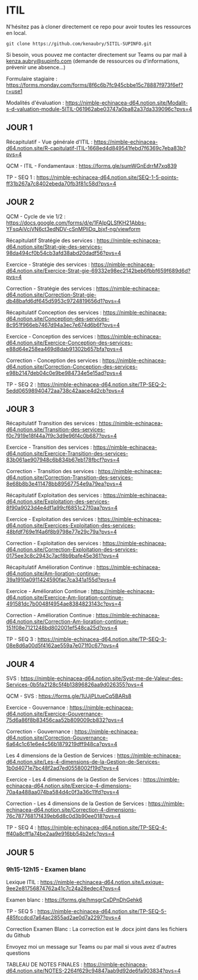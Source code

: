 # ITIL

N'hésitez pas à cloner directement ce repo pour avoir toutes les ressources en local.

`git clone https://github.com/kenaubry/5ITIL-SUPINFO.git`

Si besoin, vous pouvez me contacter directement sur Teams ou par mail à kenza.aubry@supinfo.com (demande de ressources ou d'informations, prévenir une absence...)

Formulaire stagiaire : https://forms.monday.com/forms/8f6c6b7fc945cbbe15c78887f973f6ef?r=use1

Modalités d'évaluation : https://nimble-echinacea-d64.notion.site/Modalit-s-d-valuation-module-5ITIL-061962abe03747a0ba82a37da339096c?pvs=4

## JOUR 1

Récapitulatif - Vue générale d'ITIL : https://nimble-echinacea-d64.notion.site/R-capitulatif-ITIL-1668ed4d849541febd7f6369c7eba83b?pvs=4

QCM - ITIL - Fondamentaux : https://forms.gle/sumWGnEdrrM7xq839

TP - SEQ 1 : https://nimble-echinacea-d64.notion.site/SEQ-1-5-points-ff31b267a7c8402ebeda70fb3f81c58d?pvs=4

## JOUR 2

QCM - Cycle de vie 1/2 : https://docs.google.com/forms/d/e/1FAIpQLSfKH21Abbs-YFsqAiVcjVN6ct3edNDV-cSnMPliDq_bjxf-ng/viewform

Récapitulatif Stratégie des services : https://nimble-echinacea-d64.notion.site/Strat-gie-des-services-98da494cf0b54cb3afd38abd20dadf56?pvs=4

Exercice - Stratégie des services : https://nimble-echinacea-d64.notion.site/Exercice-Strat-gie-69332e98ec2142beb6fbbf659f689d6d?pvs=4

Correction - Stratégie des services : https://nimble-echinacea-d64.notion.site/Correction-Strat-gie-db48bafd6df645d5953c9724819656d1?pvs=4

Récapitulatif Conception des services : https://nimble-echinacea-d64.notion.site/Conception-des-services-8c951f966eb7467d94a3ec7e674d6b6f?pvs=4

Exercice - Conception des services : https://nimble-echinacea-d64.notion.site/Exercice-Conception-des-services-e88d64e258ea469d8dab91302b657bfa?pvs=4

Correction - Conception des services : https://nimble-echinacea-d64.notion.site/Correction-Conception-des-services-e98b2147deb04c0e9be984734e5e15ad?pvs=4

TP - SEQ 2 : https://nimble-echinacea-d64.notion.site/TP-SEQ-2-5edd06598940472aa738c42aace4d2cb?pvs=4

## JOUR 3

Récapitulatif Transition des services : https://nimble-echinacea-d64.notion.site/Transition-des-services-f0c7919e18f44a7f9c3d9e96f4c0b687?pvs=4

Exercice - Transition des services : https://nimble-echinacea-d64.notion.site/Exercice-Transition-des-services-83b061ae907948c6b834b67eb178fbcf?pvs=4

Correction - Transition des services : https://nimble-echinacea-d64.notion.site/Correction-Transition-des-services-8e68b8b3e411478bb89567754e9a79ea?pvs=4

Récapitulatif Exploitation des services : https://nimble-echinacea-d64.notion.site/Exploitation-des-services-8f90a9023d4e4df1a99cf6851c27f0aa?pvs=4

Exercice - Exploitation des services : https://nimble-echinacea-d64.notion.site/Exercices-Exploitation-des-services-48bfdf769e1f4a6f8b9798e77e29c79a?pvs=4

Correction - Exploitation des services : https://nimble-echinacea-d64.notion.site/Correction-Exploitation-des-services-0175ee3c8c2943c7acf8b9bafe45e361?pvs=4

Récapitulatif Amélioration Continue : https://nimble-echinacea-d64.notion.site/Am-lioration-continue-39a1910a0911424590fac7ca341a155d?pvs=4

Exercice - Amélioration Continue : https://nimble-echinacea-d64.notion.site/Exercice-Am-lioration-continue-491581dc7b0048f4954ae8384823143c?pvs=4

Correction - Amélioration Continue : https://nimble-echinacea-d64.notion.site/Correction-Am-lioration-continue-151f08e7121248bd802001ef548ca25d?pvs=4

TP - SEQ 3 : https://nimble-echinacea-d64.notion.site/TP-SEQ-3-08e8d6a00d5f4162ae559a7e071f0c67?pvs=4

## JOUR 4

SVS : https://nimble-echinacea-d64.notion.site/Syst-me-de-Valeur-des-Services-0b5fa2128c5f4b13896826aa9d026355?pvs=4

QCM - SVS : https://forms.gle/1UJjPLtueCq5BARs8

Exercice - Gouvernance : https://nimble-echinacea-d64.notion.site/Exercice-Gouvernance-75d6a86f8b83456caa52b809009cb832?pvs=4

Correction - Gouvernance : https://nimble-echinacea-d64.notion.site/Correction-Gouvernance-6a64c1c61e6e4c56b1879219dff948ca?pvs=4

Les 4 dimensions de la Gestion de Services : https://nimble-echinacea-d64.notion.site/Les-4-dimensions-de-la-Gestion-de-Services-1b0d4071e7bc48f2ad7ed0558002f19d?pvs=4

Exercice - Les 4 dimensions de la Gestion de Services : https://nimble-echinacea-d64.notion.site/Exercice-4-dimensions-70a4a488aa074ba584d4c0f3a36c11fd?pvs=4

Correction - Les 4 dimensions de la Gestion de Services : https://nimble-echinacea-d64.notion.site/Correction-4-dimensions-76c78776817f439eb6d8c0d3b90ee018?pvs=4

TP - SEQ 4 : https://nimble-echinacea-d64.notion.site/TP-SEQ-4-ff40a8cff1a74be2aa9e916bb54b2efc?pvs=4

## JOUR 5

### 9h15-12h15 - Examen blanc

Lexique ITIL : https://nimble-echinacea-d64.notion.site/Lexique-9ee2e81756874762a41c7c24a28edec4?pvs=4

Examen blanc : https://forms.gle/hmsgrCxDPnDhGehk6

TP - SEQ 5 : https://nimble-echinacea-d64.notion.site/TP-SEQ-5-485fccdcd7a64ac2855ad2ae0d7a2297?pvs=4

Correction Examen Blanc : La correction est le .docx joint dans les fichiers du Github

Envoyez moi un message sur Teams ou par mail si vous avez d'autres questions

TABLEAU DE NOTES FINALES : https://nimble-echinacea-d64.notion.site/NOTES-2264f629c94847aab9d92de6fa903834?pvs=4
